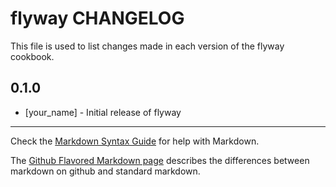 flyway CHANGELOG
================

This file is used to list changes made in each version of the flyway cookbook.

0.1.0
-----
- [your_name] - Initial release of flyway

- - -
Check the [Markdown Syntax Guide](http://daringfireball.net/projects/markdown/syntax) for help with Markdown.

The [Github Flavored Markdown page](http://github.github.com/github-flavored-markdown/) describes the differences between markdown on github and standard markdown.
